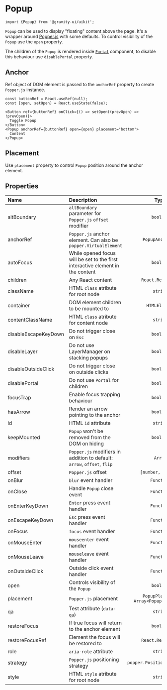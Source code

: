 <!--GITHUB_BLOCK-->

# Popup

<!--/GITHUB_BLOCK-->

```tsx
import {Popup} from '@gravity-ui/uikit';
```

`Popup` can be used to display "floating" content above the page. It's a wrapper around [Popper.js](https://popper.js.org)
with some defaults. To control visibility of the `Popup` use the `open` property.

<!--LANDING_BLOCK

The children of the `Popup` is rendered inside [`Portal`](./portal) component, to disable this behaviour use `disablePortal` property.

LANDING_BLOCK-->

<!--GITHUB_BLOCK-->

The children of the `Popup` is rendered inside [`Portal`](../Portal/README.md) component, to disable this behaviour use `disablePortal` property.

<!--/GITHUB_BLOCK-->

## Anchor

Ref object of DOM element is passed to the `anchorRef` property to create `Popper.js` instance.

<!--LANDING_BLOCK

<ExampleBlock
    code={`
const buttonRef = React.useRef(null);
const [open, setOpen] = React.useState(false);

<Button ref={buttonRef} onClick={() => setOpen((prevOpen) => !prevOpen)}>
  Toggle Popup
</Button>
<Popup anchorRef={buttonRef} open={open} placement="bottom">
  Content
</Popup>
`}>
    <UIKitExamples.PopupAnchorExample/>
</ExampleBlock>

LANDING_BLOCK-->

<!--GITHUB_BLOCK-->

```tsx
const buttonRef = React.useRef(null);
const [open, setOpen] = React.useState(false);

<Button ref={buttonRef} onClick={() => setOpen((prevOpen) => !prevOpen)}>
  Toggle Popup
</Button>
<Popup anchorRef={buttonRef} open={open} placement="bottom">
  Content
</Popup>
```

<!--/GITHUB_BLOCK-->

## Placement

Use `placement` property to control `Popup` position around the anchor element.

<!--LANDING_BLOCK

<ExampleBlock
    code={`
const boxRef = React.useRef(null);

<div ref={boxRef} />
<Popup open anchorRef={boxRef} placement="top-start">Top Start</Popup>
<Popup open anchorRef={boxRef} placement="top">Top</Popup>
<Popup open anchorRef={boxRef} placement="top-end">Top End</Popup>
<Popup open anchorRef={boxRef} placement="right-start">Right Start</Popup>
<Popup open anchorRef={boxRef} placement="right">Right</Popup>
<Popup open anchorRef={boxRef} placement="right-end">Right End</Popup>
<Popup open anchorRef={boxRef} placement="bottom-end">Bottom End</Popup>
<Popup open anchorRef={boxRef} placement="bottom">Bottom</Popup>
<Popup open anchorRef={boxRef} placement="bottom-start">Bottom Start</Popup>
<Popup open anchorRef={boxRef} placement="left-end">Left End</Popup>
<Popup open anchorRef={boxRef} placement="left">Left</Popup>
<Popup open anchorRef={boxRef} placement="left-start">Left Start</Popup>
`}>
    <UIKitExamples.PopupPlacementExample/>
</ExampleBlock>

LANDING_BLOCK-->

## Properties

| Name                 | Description                                                                    |                   Type                   |     Default     |
| :------------------- | :----------------------------------------------------------------------------- | :--------------------------------------: | :-------------: |
| altBoundary          | `altBoundary` parameter for `Popper.js` `offset` modifier                      |                `boolean`                 |     `false`     |
| anchorRef            | `Popper.js` anchor element. Can also be `popper.VirtualElement`                |             `PopupAnchorRef`             |                 |
| autoFocus            | While opened focus will be set to the first interactive element in the content |                `boolean`                 |     `false`     |
| children             | Any React content                                                              |            `React.ReactNode`             |                 |
| className            | HTML `class` atribute for root node                                            |                 `string`                 |                 |
| container            | DOM element children to be mounted to                                          |              `HTMLElement`               | `document.body` |
| contentClassName     | HTML `class` atribute for content node                                         |                 `string`                 |                 |
| disableEscapeKeyDown | Do not trigger close on `Esc`                                                  |                `boolean`                 |     `false`     |
| disableLayer         | Do not use LayerManager on stacking popups                                     |                `boolean`                 |     `false`     |
| disableOutsideClick  | Do not trigger close on outside clicks                                         |                `boolean`                 |     `false`     |
| disablePortal        | Do not use `Portal` for children                                               |                `boolean`                 |     `false`     |
| focusTrap            | Enable focus trapping behaviour                                                |                `boolean`                 |     `false`     |
| hasArrow             | Render an arrow pointing to the anchor                                         |                `boolean`                 |     `false`     |
| id                   | HTML `id` attribute                                                            |                 `string`                 |                 |
| keepMounted          | `Popup` won't be removed from the DOM on hiding                                |                `boolean`                 |     `false`     |
| modifiers            | `Popper.js` modifiers in addition to default: `arrow`, `offset`, `flip`        |                 `Array`                  |    `[0, 4]`     |
| offset               | `Popper.js` offset                                                             |            `[number, number]`            |    `[0, 4]`     |
| onBlur               | `blur` event handler                                                           |                `Function`                |                 |
| onClose              | Handle `Popup` close event                                                     |                `Function`                |                 |
| onEnterKeyDown       | `Enter` press event handler                                                    |                `Function`                |                 |
| onEscapeKeyDown      | `Esc` press event handler                                                      |                `Function`                |                 |
| onFocus              | `focus` event handler                                                          |                `Function`                |                 |
| onMouseEnter         | `mouseenter` event handler                                                     |                `Function`                |                 |
| onMouseLeave         | `mouseleave` event handler                                                     |                `Function`                |                 |
| onOutsideClick       | Outside click event handler                                                    |                `Function`                |                 |
| open                 | Controls visibility of the `Popup`                                             |                `boolean`                 |     `false`     |
| placement            | `Popper.js` placement                                                          | `PopupPlacement` `Array<PopupPlacement>` |                 |
| qa                   | Test attribute (`data-qa`)                                                     |                 `string`                 |                 |
| restoreFocus         | If true focus will return to the anchor element                                |                `boolean`                 |     `false`     |
| restoreFocusRef      | Element the focus will be restored to                                          |            `React.RefObject`             |                 |
| role                 | `aria-role` attribute                                                          |                 `string`                 |                 |
| strategy             | `Popper.js` positioning strategy                                               |       `popper.PositioningStrategy`       |    `[0, 4]`     |
| style                | HTML `style` atribute for root node                                            |                 `string`                 |                 |
